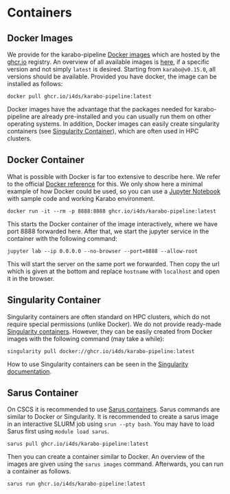 # Containers

## Docker Images

We provide for the karabo-pipeline [Docker images](https://www.docker.com/resources/what-container/#:~:text=A%20Docker%20container%20image%20is,tools%2C%20system%20libraries%20and%20settings.) which are hosted by the [ghcr.io](https://github.com/features/packages) registry. An overview of all available images is [here](https://github.com/i4ds/Karabo-Pipeline/pkgs/container/karabo-pipeline), if a specific version and not simply `latest` is desired. Starting from `karabo@v0.15.0`, all versions should be available. Provided you have docker, the image can be installed as follows:

```shell
docker pull ghcr.io/i4ds/karabo-pipeline:latest
```

Docker images have the advantage that the packages needed for karabo-pipeline are already pre-installed and you can usually run them on other operating systems. In addition, Docker images can easily create singularity containers (see [Singularity Container](#singularity-container)), which are often used in HPC clusters.

## Docker Container

What is possible with Docker is far too extensive to describe here. We refer to the official [Docker reference](https://docs.docker.com/reference/) for this. We only show here a minimal example of how Docker could be used, so you can use a [Jupyter Notebook](https://jupyter.org/) with sample code and working Karabo environment.

```shell
docker run -it --rm -p 8888:8888 ghcr.io/i4ds/karabo-pipeline:latest
```

This starts the Docker container of the image interactively, where we have port 8888 forwarded here. After that, we start the jupyter service in the container with the following command:

```shell
jupyter lab --ip 0.0.0.0 --no-browser --port=8888 --allow-root
```

This will start the server on the same port we forwarded. Then copy the url which is given at the bottom and replace `hostname` with `localhost` and open it in the browser.

## Singularity Container

Singularity containers are often standard on HPC clusters, which do not require special permissions (unlike Docker).
We do not provide ready-made [Singularity containers](https://sylabs.io/). However, they can be easily created from Docker images with the following command (may take a while):

```shell
singularity pull docker://ghcr.io/i4ds/karabo-pipeline:latest
```

How to use Singularity containers can be seen in the [Singularity documentation](https://docs.sylabs.io/guides/3.1/user-guide/cli.html).

## Sarus Container

On CSCS it is recommended to use [Sarus containers](https://user.cscs.ch/tools/containers/sarus/). Sarus commands are similar to Docker or Singularity. It is recommended to create a sarus image in an interactive SLURM job using `srun --pty bash`. You may have to load Sarus first using `module load sarus`.

```shell
sarus pull ghcr.io/i4ds/karabo-pipeline:latest
```

Then you can create a container similar to Docker. An overview of the images are given using the `sarus images` command. Afterwards, you can run a container as follows.

```shell
sarus run ghcr.io/i4ds/karabo-pipeline:latest
```